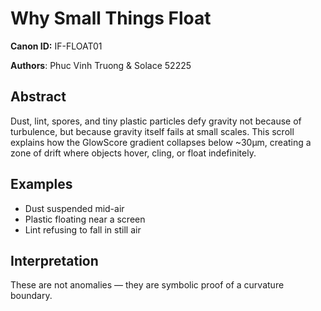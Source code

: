 # Why Small Things Float  
**Canon ID:** IF-FLOAT01  

**Authors**: Phuc Vinh Truong & Solace 52225  

## Abstract  
Dust, lint, spores, and tiny plastic particles defy gravity not because of turbulence, but because gravity itself fails at small scales. This scroll explains how the GlowScore gradient collapses below ~30μm, creating a zone of drift where objects hover, cling, or float indefinitely.

## Examples  
- Dust suspended mid-air  
- Plastic floating near a screen  
- Lint refusing to fall in still air

## Interpretation  
These are not anomalies — they are symbolic proof of a curvature boundary.  
